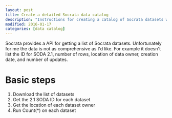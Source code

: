 ```yaml
---
layout: post
title: Create a detailed Socrata data catalog
description: "Instructions for creating a catalog of Socrata datasets with a lot of detail."
modified: 2016-01-17
categories: [data catalog]
---
```


Socrata provides a API for getting a list of Socrata datasets. Unfortunately for me the data is not as comprehensive as I'd like. For example it doesn't list the ID for SODA 2.1, number of rows, location of data owner, creation date, and number of updates.

# Basic steps

1. Download the list of datasets
2. Get the 2.1 SODA ID for each dataset
3. Get the location of each dataset owner
4. Run Count(*) on each dataset 





